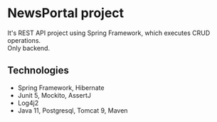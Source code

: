 # NewsPortal project
It's REST API project using Spring Framework, which executes CRUD operations.<br/> Only backend.
## Technologies
* Spring Framework, Hibernate
* Junit 5, Mockito, AssertJ
* Log4j2
* Java 11, Postgresql, Tomcat 9, Maven 

